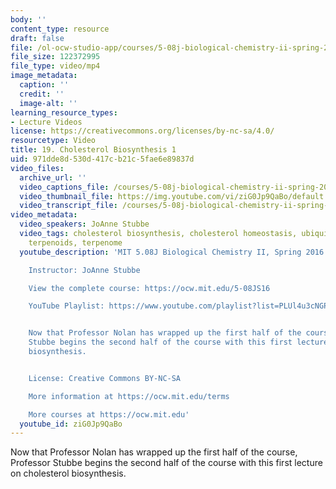 ```yaml
---
body: ''
content_type: resource
draft: false
file: /ol-ocw-studio-app/courses/5-08j-biological-chemistry-ii-spring-2016/mit5_08js16_lecture_19_1080p_360p_16_9.mp4
file_size: 122372995
file_type: video/mp4
image_metadata:
  caption: ''
  credit: ''
  image-alt: ''
learning_resource_types:
- Lecture Videos
license: https://creativecommons.org/licenses/by-nc-sa/4.0/
resourcetype: Video
title: 19. Cholesterol Biosynthesis 1
uid: 971dde8d-530d-417c-b21c-5fae6e89837d
video_files:
  archive_url: ''
  video_captions_file: /courses/5-08j-biological-chemistry-ii-spring-2016/1llZl0yylYX81goLIQfgITd7feR88gRE5_transcript.webvtt
  video_thumbnail_file: https://img.youtube.com/vi/ziG0Jp9QaBo/default.jpg
  video_transcript_file: /courses/5-08j-biological-chemistry-ii-spring-2016/1llZl0yylYX81goLIQfgITd7feR88gRE5_transcript.pdf
video_metadata:
  video_speakers: JoAnne Stubbe
  video_tags: cholesterol biosynthesis, cholesterol homeostasis, ubiquitin, isoprenoids,
    terpenoids, terpenome
  youtube_description: 'MIT 5.08J Biological Chemistry II, Spring 2016

    Instructor: JoAnne Stubbe

    View the complete course: https://ocw.mit.edu/5-08JS16

    YouTube Playlist: https://www.youtube.com/playlist?list=PLUl4u3cNGP63vvR4xtexZdoPywRYIZI0-


    Now that Professor Nolan has wrapped up the first half of the course, Professor
    Stubbe begins the second half of the course with this first lecture on cholesterol
    biosynthesis.


    License: Creative Commons BY-NC-SA

    More information at https://ocw.mit.edu/terms

    More courses at https://ocw.mit.edu'
  youtube_id: ziG0Jp9QaBo
---
```

Now that Professor Nolan has wrapped up the first half of the course, Professor Stubbe begins the second half of the course with this first lecture on cholesterol biosynthesis.